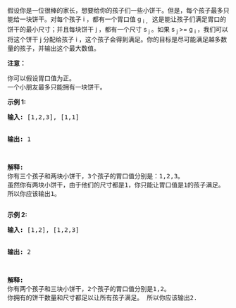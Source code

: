 <html>
 <body>
  <p>
   假设你是一位很棒的家长，想要给你的孩子们一些小饼干。但是，每个孩子最多只能给一块饼干。对每个孩子 i ，都有一个胃口值 g
   <sub>
    i ，
   </sub>
   这是能让孩子们满足胃口的饼干的最小尺寸；并且每块饼干 j ，都有一个尺寸 s
   <sub>
    j
   </sub>
   。如果 s
   <sub>
    j
   </sub>
   &gt;= g
   <sub>
    i
   </sub>
   ，我们可以将这个饼干 j 分配给孩子 i ，这个孩子会得到满足。你的目标是尽可能满足越多数量的孩子，并输出这个最大数值。
  </p>
  <p>
   <strong>
    注意：
   </strong>
  </p>
  <p>
   你可以假设胃口值为正。
   <br/>
   一个小朋友最多只能拥有一块饼干。
  </p>
  <p>
   <strong>
    示例 1:
   </strong>
  </p>
  <pre>
<strong>输入:</strong> [1,2,3], [1,1]

<strong>输出:</strong> 1

<strong>解释:</strong> 
你有三个孩子和两块小饼干，3个孩子的胃口值分别是：1,2,3。
虽然你有两块小饼干，由于他们的尺寸都是1，你只能让胃口值是1的孩子满足。
所以你应该输出1。
</pre>
  <p>
   <strong>
    示例 2:
   </strong>
  </p>
  <pre>
<strong>输入:</strong> [1,2], [1,2,3]

<strong>输出:</strong> 2

<strong>解释:</strong> 
你有两个孩子和三块小饼干，2个孩子的胃口值分别是1,2。
你拥有的饼干数量和尺寸都足以让所有孩子满足。
所以你应该输出2.
</pre>
 </body>
</html>